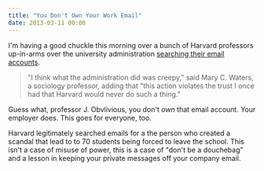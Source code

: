 ```yaml
---
title: "You Don't Own Your Work Email"
date: 2013-03-11 00:00
---
```


<p>I'm having a good chuckle this morning over a bunch of Harvard professors up-in-arms over the university administration <a href="http://www.nytimes.com/2013/03/11/us/harvard-e-mail-search-stuns-faculty-members.html?pagewanted=all&amp;_r=0">searching their email accounts</a>. </p>

<blockquote>
  <p>"I think what the administration did was creepy," said Mary C. Waters, a sociology professor, adding that "this action violates the trust I once had that Harvard would never do such a thing."</p>

</blockquote>

<p>Guess what, professor J. Obvlivious, you don't <em>own</em> that email account. Your employer does. This goes for everyone, too. </p>

<p>Harvard legitimately searched emails for a the person who created a scandal that lead to to 70 students being forced to leave the school. This isn't a case of misuse of power, this is a case of "don't be a douchebag" and a lesson in keeping your private messages off your company email.</p>

<!-- more -->

